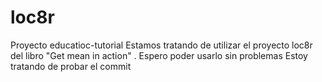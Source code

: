# loc8r
Proyecto educatioc-tutorial
Estamos tratando de utilizar el proyecto loc8r del libro "Get mean in action" . Espero poder usarlo sin problemas
Estoy tratando de probar el commit
